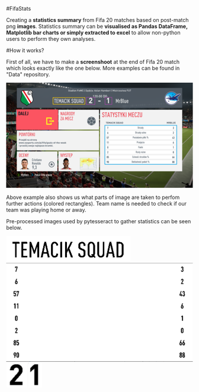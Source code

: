 #FifaStats

Creating a **statistics summary** from Fifa 20 matches based on post-match png **images**. Statistics summary can be **visualised as Pandas DataFrame, Matplotlib bar charts or simply extracted to excel** to allow non-python users to perform they own analyses. 

#How it works?

First of all, we have to make a **screenshoot** at the end of Fifa 20 match which looks exactly like the one below. More examples can be found in "Data" repository.

![Alt text](/Examples/CuttingExample.png?raw=true "Post-match ss example")

Above example also shows us what parts of image are taken to perfom further actions (colored rectangles). Team name is needed to check if our team was playing home or away.

Pre-processed images used by pytesseract to gather statistics can be seen below.

![Alt text](/Examples/TeamNameExample.png?raw=true "TeamNameExample")
![Alt text](/Examples/StatsExample.png?raw=true "StatsExample")
![Alt text](/Examples/HomeScoreExample.png?raw=true "HomeScoreExample")
![Alt text](/Examples/AwayScoreExample.png?raw=true "AwayScoreExample")
